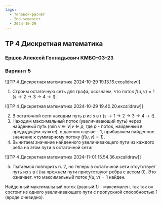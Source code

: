 ```yaml
---
tags:
  - типовой-расчет
  - 2nd-semester
  - 2024-10-29
---
```


## ТР 4 Дискретная математика

### Ершов Алексей Геннадьевич КМБО-03-23

### Вариант 5

![[ТР 4 Дискретная математика 2024-10-29 19.13.16.excalidraw]]


1. Строим остаточную сеть для графа, осознаем, что поток $f(u,v) = 1$ ($s\to 2\to 3\to 4\to t$).

![[ТР 4 Дискретная математика 2024-10-29 19.40.20.excalidraw]]

2. В остаточной сети находим путь $p$ из $s$ в $t$ ($s \to 1 \to 2 \to 3 \to 4 \to t$).
3. Находим максимальный поток (увеличивающий путь) через найденный путь ($\mathrm{min} \ v \in V | v \in p$, где $p$ - поток, найденный в предыдущем пункте), в данном случае - 1, прибавляем найденное значение к суммарному потоку ($f(u,v) = 1$).
4. Вычитаем значение найденного увеличивающего пути из каждого реба на этом пути в остаточной сети:

![[ТР 4 Дискретная математика 2024-11-01 15.54.36.excalidraw]]

5. Пытаемся повторить п. 2, но теперь в остаточной сети отсутствует путь из $s$ в $t$ (на прежнем пути присутствуют ребра с весом 0). Это означает, что максимальный поток $f(u,v) = 1$ найден.

Найденный максимальный поток (равный 1)  - максимален, так так он состоит из одного увеличивающего пути с пропускной способностью 1 (вроде очевидно).